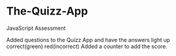 # The-Quizz-App
JavaScript Assessment

Added questions to the Quizz App and have the answers light up correct(green) red(incorrect)
Added a counter to add the score.
